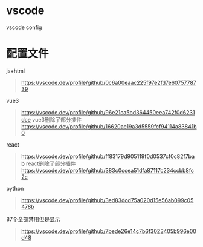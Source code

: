 # vscode
vscode config
# 配置文件
js+html
>https://vscode.dev/profile/github/0c6a00eaac225f97e2fd7e6075778739

vue3
>https://vscode.dev/profile/github/96e21ca5bd364450eea742f0d6231dce
vue3删除了部分插件
>https://vscode.dev/profile/github/16620ae19a3d5559fcf94114a83841b0

react
>https://vscode.dev/profile/github/ff83179d905119f0d0537cf0c82f7bab
react删除了部分插件
>https://vscode.dev/profile/github/383c0ccea51dfa87117c234ccbb8fc2c

python
>https://vscode.dev/profile/github/3ed83dcd75a020d15e56ab099c05478b

87个全部禁用但是显示
>https://vscode.dev/profile/github/7bede26e14c7b6f3023405b996e00d48
